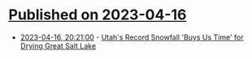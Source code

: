 # [Published on 2023-04-16](index.md)

* [2023-04-16, 20:21:00](https://news.slashdot.org/story/23/04/16/1826218/utahs-record-snowfall-buys-us-time-for-drying-great-salt-lake?utm_source=rss1.0mainlinkanon&utm_medium=feed) - [Utah's Record Snowfall 'Buys Us Time' for Drying Great Salt Lake](https://news.slashdot.org/story/23/04/16/1826218/utahs-record-snowfall-buys-us-time-for-drying-great-salt-lake?utm_source=rss1.0mainlinkanon&utm_medium=feed)
